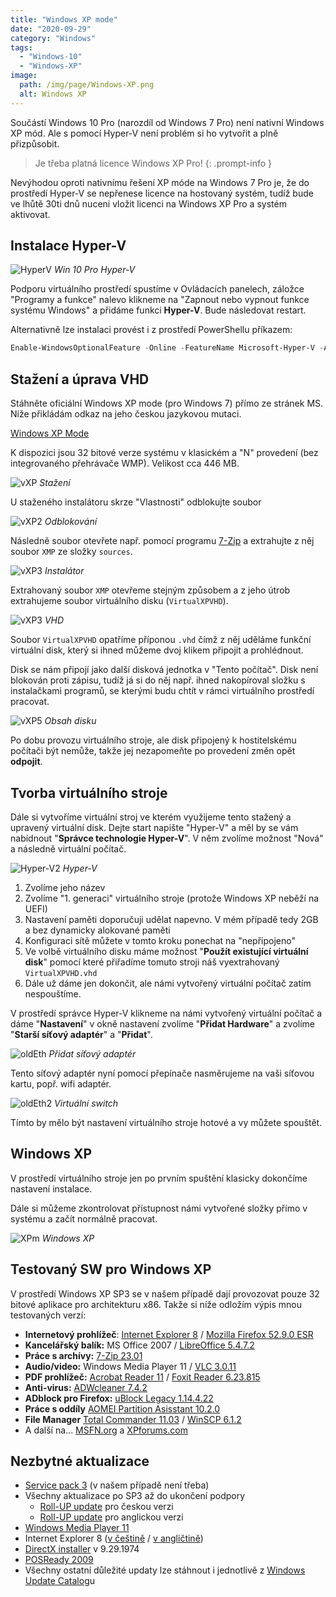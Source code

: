 ```yaml
---
title: "Windows XP mode"
date: "2020-09-29"
category: "Windows" 
tags: 
  - "Windows-10"
  - "Windows-XP"
image: 
  path: /img/page/Windows-XP.png
  alt: Windows XP
---
```


Součástí Windows 10 Pro (narozdíl od Windows 7 Pro) není nativní Windows XP mód. Ale s pomocí Hyper-V není problém si ho vytvořit a plně přizpůsobit.

> Je třeba platná licence Windows XP Pro!
{: .prompt-info }

Nevýhodou oproti nativnímu řešení XP móde na Windows 7 Pro je, že do prostředí Hyper-V se nepřenese licence na hostovaný systém, tudíž bude ve lhůtě 30ti dnů nuceni vložit licenci na Windows XP Pro a systém aktivovat.

## Instalace Hyper-V

![HyperV](/img/2020-09-29-windows-xp-mode/hyper-v1.png)
_Win 10 Pro Hyper-V_

Podporu virtuálního prostředí spustíme v Ovládacích panelech, záložce "Programy a funkce" nalevo klikneme na "Zapnout nebo vypnout funkce systému Windows" a přidáme funkci __Hyper-V__. Bude následovat restart.

Alternativně lze instalaci provést i z prostředí PowerShellu příkazem:

```powershell
Enable-WindowsOptionalFeature -Online -FeatureName Microsoft-Hyper-V -All
```

## Stažení a úprava VHD

Stáhněte oficiální Windows XP mode (pro Windows 7) přímo ze stránek MS. Níže přikládám odkaz na jeho českou jazykovou mutaci.

[Windows XP Mode](https://www.microsoft.com/cs-cz/download/details.aspx?id=8002)

K dispozici jsou 32 bitové verze systému v klasickém a "N" provedení (bez integrovaného přehrávače WMP). Velikost cca 446 MB.

![vXP](/img/2020-09-29-windows-xp-mode/vXP1.png)
_Stažení_

U staženého instalátoru skrze "Vlastnosti" odblokujte soubor

![vXP2](/img/2020-09-29-windows-xp-mode/vXP2.png)
_Odblokování_

Následně soubor otevřete např. pomocí programu [7-Zip](https://www.7-zip.org/) a extrahujte z něj soubor `XMP` ze složky `sources`.

![vXP3](/img/2020-09-29-windows-xp-mode/vXP3.png)
_Instalátor_

Extrahovaný soubor `XMP` otevřeme stejným způsobem a z jeho útrob extrahujeme soubor virtuálního disku (`VirtualXPVHD`).

![vXP3](/img/2020-09-29-windows-xp-mode/vXP4.png)
_VHD_

Soubor `VirtualXPVHD` opatříme příponou `.vhd` čímž z něj uděláme funkční virtuální disk, který si ihned můžeme dvoj klikem připojit a prohlédnout.

Disk se nám připojí jako další disková jednotka v "Tento počítač". Disk není blokován proti zápisu, tudíž já si do něj např. ihned nakopíroval složku s instalačkami programů, se kterými budu chtít v rámci virtuálního prostředí pracovat.

![vXP5](/img/2020-09-29-windows-xp-mode/vXP5.png)
_Obsah disku_

Po dobu provozu virtuálního stroje, ale disk připojený k hostitelskému počítači být nemůže, takže jej nezapomeňte po provedení změn opět **odpojit**.

## Tvorba virtuálního stroje

Dále si vytvoříme virtuální stroj ve kterém využijeme tento stažený a upravený virtuální disk. Dejte start napište "Hyper-V" a měl by se vám nabídnout "**Správce technologie Hyper-V**". V něm zvolíme možnost "Nová" a následně virtuální počítač.

![Hyper-V2](/img/2020-09-29-windows-xp-mode/hyper-v2.png)
_Hyper-V_

1. Zvolíme jeho název
2. Zvolíme "1. generaci" virtuálního stroje (protože Windows XP neběží na UEFI)
3. Nastavení paměti doporučuji udělat napevno. V mém případě tedy 2GB a bez dynamicky alokované paměti
4. Konfiguraci sítě můžete v tomto kroku ponechat na "nepřipojeno"
5. Ve volbě virtuálního disku máme možnost "**Použít existující virtuální disk**" pomocí které přiřadíme tomuto stroji náš vyextrahovaný `VirtualXPVHD.vhd`
6. Dále už dáme jen dokončit, ale námi vytvořený virtuální počítač zatím nespouštíme.

V prostředí správce Hyper-V klikneme na námi vytvořený virtuální počítač a dáme "**Nastavení**" v okně nastavení zvolíme "**Přidat Hardware**" a zvolíme "**Starší síťový adaptér**" a "**Přidat**".

![oldEth](/img/2020-09-29-windows-xp-mode/image-1.png)
_Přidat síťový adaptér_

Tento síťový adaptér nyní pomocí přepínače nasměrujeme na vaši síťovou kartu, popř. wifi adaptér.

![oldEth2](/img/2020-09-29-windows-xp-mode/image-2.png)
_Virtuální switch_

Tímto by mělo být nastavení virtuálního stroje hotové a vy můžete spouštět.

## Windows XP

V prostředí virtuálního stroje jen po prvním spuštění klasicky dokončíme nastavení instalace.

Dále si můžeme zkontrolovat přístupnost námi vytvořené složky přímo v systému a začít normálně pracovat.

![XPm](/img/2020-09-29-windows-xp-mode/image-3.png)
_Windows XP_

## Testovaný SW pro Windows XP

V prostředí Windows XP SP3 se v našem případě dají provozovat pouze 32 bitové aplikace pro architekturu x86. Takže si níže odložím výpis mnou testovaných verzí:

- **Internetový prohlížeč**: [Internet Explorer 8](https://www.microsoft.com/cs-cz/download/details.aspx?id=40390) / [Mozilla Firefox 52.9.0 ESR](https://ftp.mozilla.org/pub/firefox/releases/52.9.0esr/win32/cs/)
- **Kancelářský balík:** MS Office 2007 / [LibreOffice 5.4.7.2](https://downloadarchive.documentfoundation.org/libreoffice/old/5.4.7.2/win/x86/)
- **Práce s archívy:** [7-Zip 23.01](https://www.7-zip.org/download.html)
- **Audio/video:** Windows Media Player 11 / [VLC 3.0.11](https://download.videolan.org/pub/videolan/vlc/last/win32/)
- **PDF prohlížeč:** [Acrobat Reader 11](https://get.adobe.com/cz/reader/otherversions/) / [Foxit Reader 6.23.815](https://cdn01.foxitsoftware.com/pub/foxit/reader/desktop/win/6.x/6.2/enu/FoxitReader623.815_enu_Setup.exe)
- **Anti-virus:** [ADWcleaner 7.4.2](https://downloads.malwarebytes.com/file/adwcleaner-legacy)
- **ADblock pro Firefox:** [uBlock Legacy 1.14.4.22](https://github.com/gorhill/uBlock-for-firefox-legacy/releases/tag/firefox-legacy-1.16.4.22)
- **Práce s oddíly** [AOMEI Partition Asisstant 10.2.0](https://www2.aomeisoftware.com/download/pa/full/10.2.0/PAssist_Setup.exe)
- **File Manager** [Total Commander 11.03](https://totalcommander.ch/1103/tcmd1103x32.exe) / [WinSCP 6.1.2](https://sourceforge.net/projects/winscp/files/WinSCP/6.1.2/)
- A další na... [MSFN.org](https://msfn.org/board/topic/176299-latest-version-of-software-running-on-xp/) a [XPforums.com](https://www.xpforums.com/)

## Nezbytné aktualizace

- [Service pack 3](https://www.microsoft.com/cs-cz/download/details.aspx?id=55460) (v našem případě není třeba)
- Všechny aktualizace po SP3 až do ukončení podpory
    - [Roll-UP update](https://uloz.to/file/ReHrMuKZw/windows-xp-post-sp3-cz-roll-up-update-exe) pro českou verzi
    - [Roll-UP update](https://uloz.to/file/BffgxgPbD/windows-xp-post-sp3-en-roll-up-update-exe) pro anglickou verzi
- [Windows Media Player 11](https://www.download.windowsupdate.com/msdownload/update/v3-19990518/cabpool/windows6.0-kb941651-x86_cf2d8dd55a356b9d27b75ead67ff45cf3d2d9a14.msu)
- Internet Explorer 8 ([v češtině](https://download.microsoft.com/download/7/F/2/7F2D755E-1568-482A-AC6B-2602B50FB88E/IE8-WindowsXP-x86-CSY.exe) / [v angličtině](https://download.microsoft.com/download/C/C/0/CC0BD555-33DD-411E-936B-73AC6F95AE11/IE8-WindowsXP-x86-ENU.exe))
- [DirectX installer](https://www.microsoft.com/cs-cz/download/details.aspx?id=35) v 9.29.1974
- [POSReady 2009](https://www.catalog.update.microsoft.com/ScopedViewInline.aspx?updateid=6f4e581a-5f28-44a1-b3a5-c6c50951556f)
- Všechny ostatní důležité updaty lze stáhnout i jednotlivě z [Windows Update Catalog](https://www.catalog.update.microsoft.com/)u
